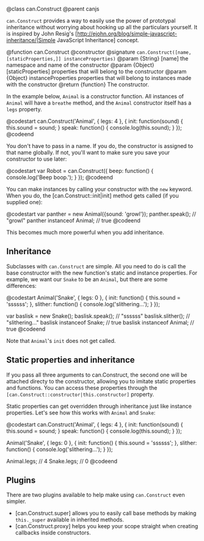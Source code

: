 @class can.Construct
@parent canjs

`can.Construct` provides a way to easily use the power of prototypal inheritance without worrying
about hooking up all the particulars yourself. It is inspired by John Resig's 
[http://ejohn.org/blog/simple-javascript-inheritance/|Simple JavaScript Inheritance] concept.

@function can.Construct
@constructor
@signature `can.Construct([name, [staticProperties,]] instanceProperties)`
@param {String} [name] the namespace and name of the constructor
@param {Object} [staticProperties] properties that will belong to the constructor
@param {Object} instanceProperties properties that will belong to instances made with the constructor
@return {function} The constructor.

In the example below, `Animal` is a constructor function. All instances of `Animal` will have a `breathe`
method, and the `Animal` constructor itself has a `legs` property.

@codestart
can.Construct('Animal', {
    legs: 4
}, {
    init: function(sound) {
        this.sound = sound;
    }
    speak: function() {
        console.log(this.sound);
    }
});
@codeend

You don't have to pass in a name. If you do, the constructor is assigned to that name globally. If not,
you'll want to make sure you save your constructor to use later:

@codestart
var Robot = can.Construct({
    beep: function() {
        console.log('Beep boop.');
    }
});
@codeend

You can make instances by calling your constructor with the `new` keyword. When you do, the [can.Construct::init|init]
method gets called (if you supplied one):

@codestart
var panther = new Animal({sound: 'growl'});
panther.speak(); // "growl"
panther instanceof Animal; // true
@codeend

This becomes much more powerful when you add inheritance.

## Inheritance

Subclasses with `can.Construct` are simple. All you need to do is call the base constructor
with the new function's static and instance properties. For example, we want our `Snake` to
be an `Animal`, but there are some differences:

@codestart
Animal('Snake', {
    legs: 0
}, {
    init: function() {
        this.sound = 'ssssss';
    },
    slither: function() {
        console.log('slithering...');
    }
});

var baslisk = new Snake();
baslisk.speak();   // "ssssss"
baslisk.slither(); // "slithering..."
baslisk instanceof Snake;  // true
baslisk instanceof Animal; // true
@codeend

Note that `Animal`'s `init` does not get called.


## Static properties and inheritance

If you pass all three arguments to can.Construct, the second one will be attached directy to the
constructor, allowing you to imitate static properties and functions. You can access these
properties through the `[can.Construct::constructor|this.constructor]` property.

Static properties can get overridden through inheritance just like instance properties. Let's see
how this works with `Animal` and `Snake`:

@codestart
can.Construct('Animal', {
    legs: 4
}, {
    init: function(sound) {
        this.sound = sound;
    }
    speak: function() {
        console.log(this.sound);
    }
});

Animal('Snake', {
    legs: 0
}, {
    init: function() {
        this.sound = 'ssssss';
    },
    slither: function() {
        console.log('slithering...');
    }
});

Animal.legs; // 4
Snake.legs; // 0
@codeend

## Plugins

There are two plugins available to help make using `can.Construct` even simpler.
* [can.Construct.super] allows you to easily call base methods by making `this._super` available in inherited methods.
* [can.Construct.proxy] helps you keep your scope straight when creating callbacks inside constructors.
